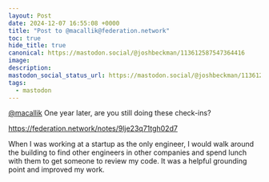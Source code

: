 ```yaml
---
layout: Post
date: 2024-12-07 16:55:08 +0000
title: "Post to @macallik@federation.network"
toc: true
hide_title: true
canonical: https://mastodon.social/@joshbeckman/113612587547364416
image: 
description: 
mastodon_social_status_url: https://mastodon.social/@joshbeckman/113612587547364416
tags:
  - mastodon
---
```


<p><span class="h-card" translate="no"><a href="https://federation.network/@macallik" class="u-url mention">@<span>macallik</span></a></span> One year later, are you still doing these check-ins?</p><p><a href="https://federation.network/notes/9lje23q71tgh02d7" target="_blank" rel="nofollow noopener noreferrer" translate="no"><span class="invisible">https://</span><span class="ellipsis">federation.network/notes/9lje2</span><span class="invisible">3q71tgh02d7</span></a></p><p>When I was working at a startup as the only engineer, I would walk around the building to find other engineers in other companies and spend lunch with them to get someone to review my code. It was a helpful grounding point and improved my work.</p>
